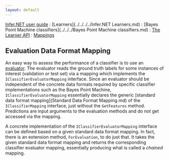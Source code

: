 ```yaml
---
layout: default 
--- 
```

[Infer.NET user guide](../../../../index.md) : [Learners](../../../../Infer.NET Learners.md) : [Bayes Point Machine classifiers](../../../Bayes Point Machine classifiers.md) : [The Learner API](../../API.md) : [Mappings](../Mappings.md)

## Evaluation Data Format Mapping

An easy way to assess the performance of a classifier is to use an [evaluator](../Evaluation.md). The evaluator reads the ground truth labels for some instances of interest (validation or test set) via a mapping which implements the `IClassifierEvaluatorMapping` interface. Since an evaluator should be independent of the concrete data formats required by specific classifier implementations such as the Bayes Point Machine, `IClassifierEvaluatorMapping` essentially declares the generic [standard data format mapping](Standard Data Format Mapping.md) of the `IClassifierMapping` interface, just without the `GetFeatures` method. Predictions are input arguments to the evaluation methods and do not get accessed via the mapping.

A concrete implementation of the `IClassifierEvaluatorMapping` interface can be defined based on a given standard data format mapping. In fact, there is an extension method, `ForEvaluation`, to do just that. It takes the given standard data format mapping and returns the corresponding classifier evaluator mapping, essentially producing what is called a _chained_ mapping.
